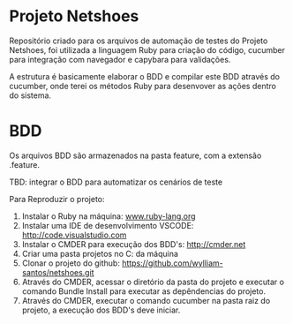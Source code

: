 # Projeto Netshoes

Repositório criado para os arquivos de automação de testes do Projeto Netshoes, foi utilizada a linguagem Ruby para criação do código, cucumber para integração com navegador e capybara para validações.

A estrutura é basicamente elaborar o BDD e compilar este BDD através do cucumber, onde terei os métodos Ruby para desenvover as ações dentro do sistema.

# BDD

Os arquivos BDD são armazenados na pasta feature, com a extensão .feature.

TBD: integrar o BDD para automatizar os cenários de teste

Para Reproduzir o projeto:

1. Instalar o Ruby na máquina: www.ruby-lang.org
2. Instalar uma IDE de desenvolvimento VSCODE: http://code.visualstudio.com
3. Instalar o CMDER para execução dos BDD's: http://cmder.net
4. Criar uma pasta projetos no C: da máquina
5. Clonar o projeto do github: https://github.com/wylliam-santos/netshoes.git
6. Através do CMDER, acessar o diretório da pasta do projeto e executar o comando Bundle Install para executar as depêndencias do projeto.
7. Através do CMDER, executar o comando cucumber na pasta raiz do projeto, a execução dos BDD's deve iniciar.
